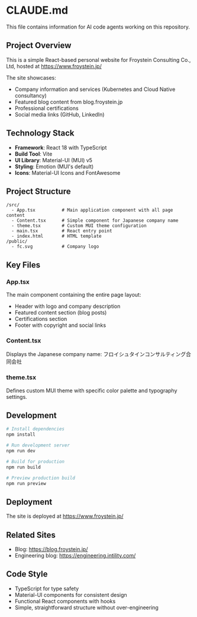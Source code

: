 # CLAUDE.md

This file contains information for AI code agents working on this repository.

## Project Overview

This is a simple React-based personal website for Froystein Consulting Co., Ltd, hosted at https://www.froystein.jp/

The site showcases:
- Company information and services (Kubernetes and Cloud Native consultancy)
- Featured blog content from blog.froystein.jp
- Professional certifications
- Social media links (GitHub, LinkedIn)

## Technology Stack

- **Framework**: React 18 with TypeScript
- **Build Tool**: Vite
- **UI Library**: Material-UI (MUI) v5
- **Styling**: Emotion (MUI's default)
- **Icons**: Material-UI Icons and FontAwesome

## Project Structure

```
/src/
  - App.tsx          # Main application component with all page content
  - Content.tsx      # Simple component for Japanese company name
  - theme.tsx        # Custom MUI theme configuration
  - main.tsx         # React entry point
  - index.html       # HTML template
/public/
  - fc.svg           # Company logo
```

## Key Files

### App.tsx
The main component containing the entire page layout:
- Header with logo and company description
- Featured content section (blog posts)
- Certifications section
- Footer with copyright and social links

### Content.tsx
Displays the Japanese company name: フロイシュタインコンサルティング合同会社

### theme.tsx
Defines custom MUI theme with specific color palette and typography settings.

## Development

```bash
# Install dependencies
npm install

# Run development server
npm run dev

# Build for production
npm run build

# Preview production build
npm run preview
```

## Deployment

The site is deployed at https://www.froystein.jp/

## Related Sites

- Blog: https://blog.froystein.jp/
- Engineering blog: https://engineering.intility.com/

## Code Style

- TypeScript for type safety
- Material-UI components for consistent design
- Functional React components with hooks
- Simple, straightforward structure without over-engineering
